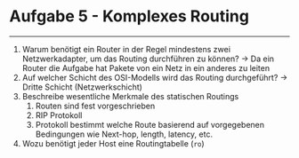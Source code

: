 # Aufgabe 5 - Komplexes Routing
___
1. Warum benötigt ein Router in der Regel mindestens zwei Netzwerkadapter, um das Routing durchführen zu können?
	→ Da ein Router die Aufgabe hat Pakete von ein Netz in ein anderes zu leiten
2. Auf welcher Schicht des OSI-Modells wird das Routing durchgeführt?
	→ Dritte Schicht (Netzwerkschicht)
3. Beschreibe wesentliche Merkmale des statischen Routings
	1. Routen sind fest vorgeschrieben
	2. RIP Protokoll
	3. Protokoll bestimmt welche Route basierend auf vorgegebenen Bedingungen wie Next-hop, length, latency, etc.
4. Wozu benötigt jeder Host eine Routingtabelle (`ro`)